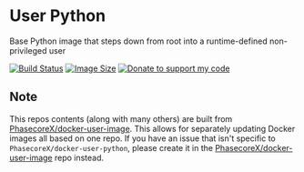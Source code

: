 # User Python
Base Python image that steps down from root into a runtime-defined non-privileged user

[![Build Status](https://cloud.drone.io/api/badges/PhasecoreX/docker-user-python/status.svg)](https://cloud.drone.io/PhasecoreX/docker-user-python)
[![Image Size](https://images.microbadger.com/badges/image/phasecorex/user-python.svg)](https://microbadger.com/images/phasecorex/user-python)
[![Donate to support my code](https://img.shields.io/badge/Paypal-Donate-blue.svg)](https://paypal.me/pcx)

## Note
This repos contents (along with many others) are built from [PhasecoreX/docker-user-image](https://github.com/PhasecoreX/docker-user-image). This allows for separately updating Docker images all based on one repo. If you have an issue that isn't specific to `PhasecoreX/docker-user-python`, please create it in the [PhasecoreX/docker-user-image](https://github.com/PhasecoreX/docker-user-image) repo instead.
